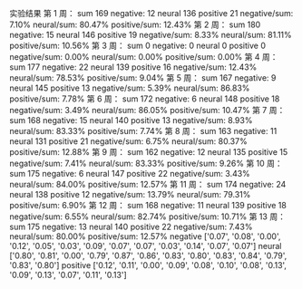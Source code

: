实验结果
第 1 周：
sum 169
negative: 12
neural 136
positive 21
negative/sum: 7.10%
neural/sum: 80.47%
positive/sum: 12.43%
第 2 周：
sum 180
negative: 15
neural 146
positive 19
negative/sum: 8.33%
neural/sum: 81.11%
positive/sum: 10.56%
第 3 周：
sum 0
negative: 0
neural 0
positive 0
negative/sum: 0.00%
neural/sum: 0.00%
positive/sum: 0.00%
第 4 周：
sum 177
negative: 22
neural 139
positive 16
negative/sum: 12.43%
neural/sum: 78.53%
positive/sum: 9.04%
第 5 周：
sum 167
negative: 9
neural 145
positive 13
negative/sum: 5.39%
neural/sum: 86.83%
positive/sum: 7.78%
第 6 周：
sum 172
negative: 6
neural 148
positive 18
negative/sum: 3.49%
neural/sum: 86.05%
positive/sum: 10.47%
第 7 周：
sum 168
negative: 15
neural 140
positive 13
negative/sum: 8.93%
neural/sum: 83.33%
positive/sum: 7.74%
第 8 周：
sum 163
negative: 11
neural 131
positive 21
negative/sum: 6.75%
neural/sum: 80.37%
positive/sum: 12.88%
第 9 周：
sum 162
negative: 12
neural 135
positive 15
negative/sum: 7.41%
neural/sum: 83.33%
positive/sum: 9.26%
第 10 周：
sum 175
negative: 6
neural 147
positive 22
negative/sum: 3.43%
neural/sum: 84.00%
positive/sum: 12.57%
第 11 周：
sum 174
negative: 24
neural 138
positive 12
negative/sum: 13.79%
neural/sum: 79.31%
positive/sum: 6.90%
第 12 周：
sum 168
negative: 11
neural 139
positive 18
negative/sum: 6.55%
neural/sum: 82.74%
positive/sum: 10.71%
第 13 周：
sum 175
negative: 13
neural 140
positive 22
negative/sum: 7.43%
neural/sum: 80.00%
positive/sum: 12.57%
negative ['0.07', '0.08', '0.00', '0.12', '0.05', '0.03', '0.09', '0.07', '0.07', '0.03', '0.14', '0.07', '0.07']
neural ['0.80', '0.81', '0.00', '0.79', '0.87', '0.86', '0.83', '0.80', '0.83', '0.84', '0.79', '0.83', '0.80']
positive ['0.12', '0.11', '0.00', '0.09', '0.08', '0.10', '0.08', '0.13', '0.09', '0.13', '0.07', '0.11', '0.13']